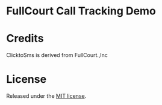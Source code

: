 FullCourt Call Tracking Demo
============================

Credits
=======
ClicktoSms is derived from FullCourt.,Inc


License
=======

Released under the [MIT license](http://www.opensource.org/licenses/mit-license.php).